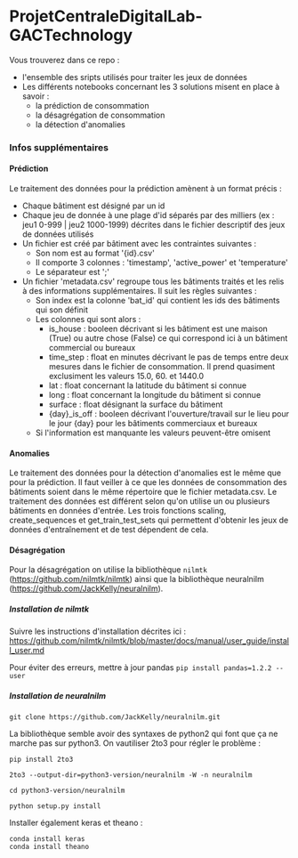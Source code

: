 # ProjetCentraleDigitalLab-GACTechnology

Vous trouverez dans ce repo :
- l'ensemble des sripts utilisés pour traiter les jeux de données 
- Les différents notebooks concernant les 3 solutions misent en place à savoir :
  - la prédiction de consommation
  - la désagrégation de consommation
  - la détection d'anomalies


### Infos supplémentaires

#### Prédiction 
Le traitement des données pour la prédiction amènent à un format précis :
- Chaque bâtiment est désigné par un id
- Chaque jeu de donnée à une plage d'id séparés par des milliers (ex : jeu1 0-999 | jeu2 1000-1999) décrites dans le fichier descriptif des jeux de données utilisés
- Un fichier est créé par bâtiment avec les contraintes suivantes :
  - Son nom est au format '{id}.csv'
  - Il comporte 3 colonnes : 'timestamp', 'active_power' et 'temperature'
  - Le séparateur est ';'
- Un fichier 'metadata.csv' regroupe tous les bâtiments traités et les relis à des informations supplémentaires. Il suit les règles suivantes :
  - Son index est la colonne 'bat_id' qui contient les ids des bâtiments qui son définit
  - Les colonnes qui sont alors :
    - is_house : booleen décrivant si les bâtiment est une maison (True) ou autre chose (False) ce qui correspond ici à un bâtiment commercial ou bureaux
    - time_step : float en minutes décrivant le pas de temps entre deux mesures dans le fichier de consommation. Il prend quasiment exclusiment les valeurs 15.0, 60. et 1440.0
    - lat : float concernant la latitude du bâtiment si connue
    - long : float concernant la longitude du bâtiment si connue
    - surface : float désignant la surface du bâtiment
    - {day}_is_off : booleen décrivant l'ouverture/travail sur le lieu pour le jour {day} pour les bâtiments commerciaux et bureaux
  - Si l'information est manquante les valeurs peuvent-être omisent


#### Anomalies

Le traitement des données pour la détection d'anomalies est le même que pour la prédiction.
Il faut veiller à ce que les données de consommation des bâtiments soient dans le même répertoire que le fichier metadata.csv.
Le traitement des données est différent selon qu'on utilise un ou plusieurs bâtiments en données d'entrée. Les trois fonctions scaling, create_sequences et get_train_test_sets
qui permettent d'obtenir les jeux de données d'entraînement et de test dépendent de cela.


#### Désagrégation
Pour la désagrégation on utilise la bibliothèque `nilmtk` (https://github.com/nilmtk/nilmtk) ainsi que la bibliothèque neuralnilm (https://github.com/JackKelly/neuralnilm). 

##### Installation de nilmtk
Suivre les instructions d'installation décrites ici : https://github.com/nilmtk/nilmtk/blob/master/docs/manual/user_guide/install_user.md

Pour éviter des erreurs, mettre à jour pandas ```pip install pandas=1.2.2 --user```

##### Installation de neuralnilm

```
git clone https://github.com/JackKelly/neuralnilm.git
```
La bibliothèque semble avoir des syntaxes de python2 qui font que ça ne marche pas sur python3.
On vautiliser 2to3 pour régler le problème :
```
pip install 2to3
```
```
2to3 --output-dir=python3-version/neuralnilm -W -n neuralnilm
```
```
cd python3-version/neuralnilm
```
```
python setup.py install
```

Installer également keras et theano  : 
```
conda install keras
conda install theano

```


